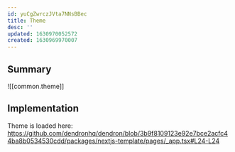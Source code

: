 ```yaml
---
id: yuCgZwrczJVta7NNsBBec
title: Theme
desc: ''
updated: 1630970052572
created: 1630969970007
---
```


## Summary
![[common.theme]]

## Implementation
Theme is loaded here: https://github.com/dendronhq/dendron/blob/3b9f8109123e92e7bce2acfc44ba8b0534530cdd/packages/nextjs-template/pages/_app.tsx#L24-L24
